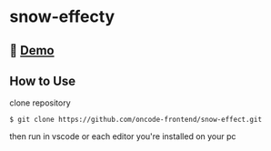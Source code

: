 # snow-effecty

## 🔴 [Demo](https://oncode-frontend.github.io/snow-effect/)

## How to Use

clone repository
```
$ git clone https://github.com/oncode-frontend/snow-effect.git
```

then run in vscode or each editor you're installed on your pc
